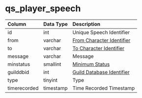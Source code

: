 # qs\_player\_speech

| Column | Data Type | Description |
| :--- | :--- | :--- |
| id | int | Unique Speech Identifier |
| from | varchar | [From Character Identifier](../characters/character_data.md) |
| to | varchar | [To Character Identifier](../characters/character_data.md) |
| message | varchar | Message |
| minstatus | smallint | [Minimum Status](https://eqemu.gitbook.io/server/categories/reference-lists/status-levels) |
| guilddbid | int | [Guild Database Identifier](../guilds/guilds.md) |
| type | tinyint | Type |
| timerecorded | timestamp | Time Recorded Timestamp |

